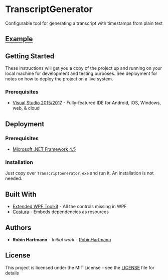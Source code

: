 # TranscriptGenerator
Configurable tool for generating a transcript with timestamps from plain text

## [Example](docs/example.md)

## Getting Started

These instructions will get you a copy of the project up and running on your local machine for development and testing purposes. See deployment for notes on how to deploy the project on a live system.

### Prerequisites

* [Visual Studio 2015/2017](https://www.visualstudio.com/de/vs/) - Fully-featured IDE for Android, iOS, Windows, web, & cloud

## Deployment

### Prerequisites

* [Microsoft .NET Framework 4.5](https://www.microsoft.com/en-us/download/details.aspx?id=30653)

### Installation

Just copy over `TranscriptGenerator.exe` and run it. An installation is not needed.

## Built With

* [Extended WPF Toolkit](https://github.com/xceedsoftware/wpftoolkit) - All the controls missing in WPF
* [Costura](https://github.com/Fody/Costura) - Embeds dependencies as resources

## Authors

* **Robin Hartmann** - *Initial work* - [RobinHartmann](https://github.com/RobinHartmann)

## License

This project is licensed under the MIT License - see the [LICENSE](LICENSE) file for details